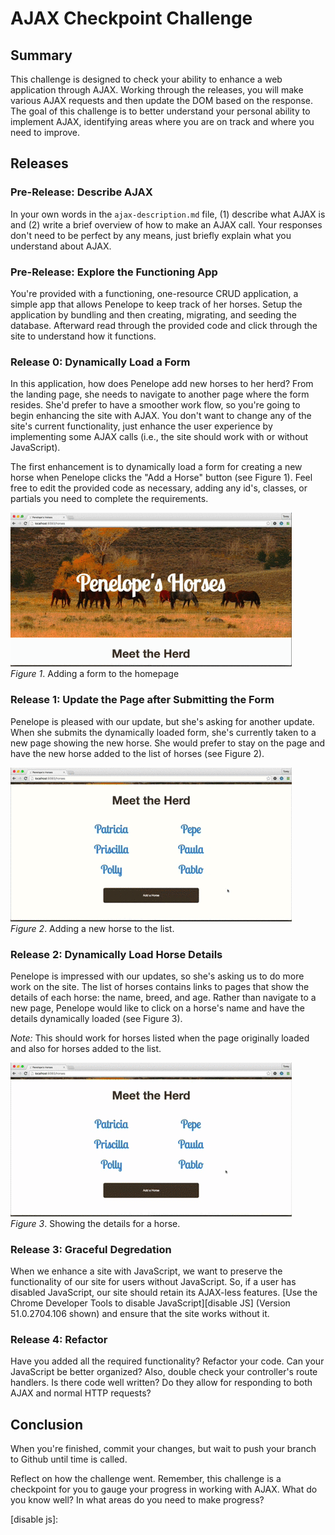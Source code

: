# AJAX Checkpoint Challenge

## Summary
This challenge is designed to check your ability to enhance a web application through AJAX.  Working through the releases, you will make various AJAX requests and then update the DOM based on the response.  The goal of this challenge is to better understand your personal ability to implement AJAX, identifying areas where you are on track and where you need to improve.


## Releases
### Pre-Release:  Describe AJAX
In your own words in the `ajax-description.md` file, (1) describe what AJAX is and (2) write a brief overview of how to make an AJAX call. Your responses don't need to be perfect by any means, just briefly explain what you understand about AJAX.


### Pre-Release:  Explore the Functioning App
You're provided with a functioning, one-resource CRUD application, a simple app that allows Penelope to keep track of her horses.  Setup the application by bundling and then creating, migrating, and seeding the database.  Afterward read through the provided code and click through the site to understand how it functions.


### Release 0:  Dynamically Load a Form
In this application, how does Penelope add new horses to her herd?  From the landing page, she needs to navigate to another page where the form resides.  She'd prefer to have a smoother work flow, so you're going to begin enhancing the site with AJAX. You don't want to change any of the site's current functionality, just enhance the user experience by implementing some AJAX calls (i.e., the site should work with or without JavaScript).

The first enhancement is to dynamically load a form for creating a new horse when Penelope clicks the "Add a Horse" button (see Figure 1).  Feel free to edit the provided code as necessary, adding any id's, classes, or partials you need to complete the requirements.


![Load Horse Form](readme-assets/horses-add-form.gif)  
*Figure 1*.  Adding a form to the homepage


### Release 1:  Update the Page after Submitting the Form
Penelope is pleased with our update, but she's asking for another update.  When she submits the dynamically loaded form, she's currently taken to a new page showing the new horse.  She would prefer to stay on the page and have the new horse added to the list of horses (see Figure 2).


![Add Horse](readme-assets/horses-add-horse.gif)  
*Figure 2*.  Adding a new horse to the list.


### Release 2:  Dynamically Load Horse Details
Penelope is impressed with our updates, so she's asking us to do more work on the site.  The list of horses contains links to pages that show the details of each horse:  the name, breed, and age.  Rather than navigate to a new page, Penelope would like to click on a horse's name and have the details dynamically loaded (see Figure 3).

*Note:*  This should work for horses listed when the page originally loaded and also for horses added to the list.


![Show Horse Details](readme-assets/horses-show-details.gif)  
*Figure 3*.  Showing the details for a horse.


### Release 3:  Graceful Degredation
When we enhance a site with JavaScript, we want to preserve the functionality of our site for users without JavaScript.  So, if a user has disabled JavaScript, our site should retain its AJAX-less features.  [Use the Chrome Developer Tools to disable JavaScript][disable JS] (Version 51.0.2704.106 shown) and ensure that the site works without it.


### Release 4:  Refactor
Have you added all the required functionality?  Refactor your code. Can your JavaScript be better organized? Also, double check your controller's route handlers.  Is there code well written?  Do they allow for responding to both AJAX and normal HTTP requests?


## Conclusion
When you're finished, commit your changes, but wait to push your branch to Github until time is called.

Reflect on how the challenge went.  Remember, this challenge is a checkpoint for you to gauge your progress in working with AJAX.  What do you know well?  In what areas do you need to make progress?  


[disable js]: 




